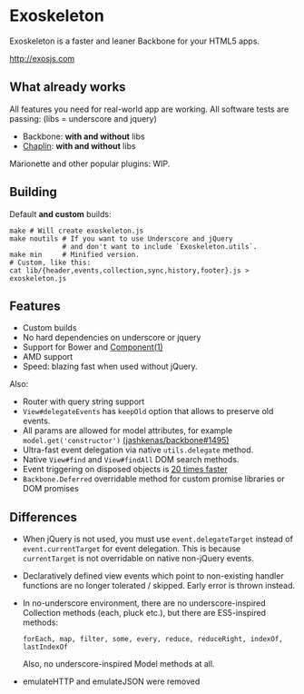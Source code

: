 # Exoskeleton

Exoskeleton is a faster and leaner Backbone for your HTML5 apps.

http://exosjs.com

## What already works
All features you need for real-world app are working.
All software tests are passing: (libs = underscore and jquery)

* Backbone: **with and without** libs
* [Chaplin](http://chaplinjs.org): **with and without** libs

Marionette and other popular plugins: WIP.

## Building

Default **and custom** builds:

    make # Will create exoskeleton.js
    make noutils # If you want to use Underscore and jQuery
                 # and don't want to include `Exoskeleton.utils`.
    make min     # Minified version.
    # Custom, like this:
    cat lib/{header,events,collection,sync,history,footer}.js > exoskeleton.js

## Features

* Custom builds
* No hard dependencies on underscore or jquery
* Support for Bower and [Component(1)](https://github.com/component/component)
* AMD support
* Speed: blazing fast when used without jQuery.

Also:

* Router with query string support
* `View#delegateEvents` has `keepOld` option that allows to preserve old events.
* All params are allowed for model attributes, for example `model.get('constructor')` [(jashkenas/backbone#1495)](https://github.com/jashkenas/backbone/issues/1495)
* Ultra-fast event delegation via native `utils.delegate` method.
* Native `View#find` and `View#findAll` DOM search methods.
* Event triggering on disposed objects is [20 times faster](http://jsperf.com/exoskeleton-events-vs-backbone-events)
* `Backbone.Deferred` overridable method for custom promise libraries or DOM promises

## Differences

* When jQuery is not used, you must use `event.delegateTarget` instead of `event.currentTarget` for event delegation. This is because `currentTarget` is not overridable on native non-jQuery events.
* Declaratively defined view events which point to
  non-existing handler functions are no longer tolerated / skipped.
  Early error is thrown instead.
* In no-underscore environment, there are no underscore-inspired
  Collection methods (each, pluck etc.), but there are ES5-inspired methods:

  `forEach, map, filter, some, every, reduce, reduceRight, indexOf, lastIndexOf`

  Also, no underscore-inspired Model methods at all.

* emulateHTTP and emulateJSON were removed
